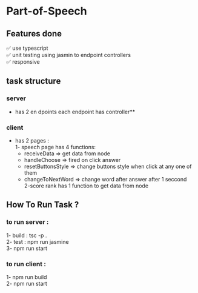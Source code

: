 # Part-of-Speech 

## Features done
✅ use typescript <br/>
✅ unit testing using jasmin to endpoint controllers <br/>
✅ responsive <br/>

## task structure
### server 
- has 2 en dpoints each endpoint has controller**

### client 
- has 2 pages :<br/>
 1- speech page has 4 functions:
  - receiveData => get data from node
  - handleChoose => fired on click answer
  - resetButtonsStyle => change buttons style when click at any one of them
  - changeToNextWord => change word after answer after 1 seccond<br/>
 2-score rank has 1 function to get data from node
  
 


## How To Run Task ? 
### to run server :
1- build : tsc -p . <br/>
2- test : npm run jasmine <br/>
3- npm run start <br/>

### to run client :
1- npm run build <br/>
2- npm run start <br/>
